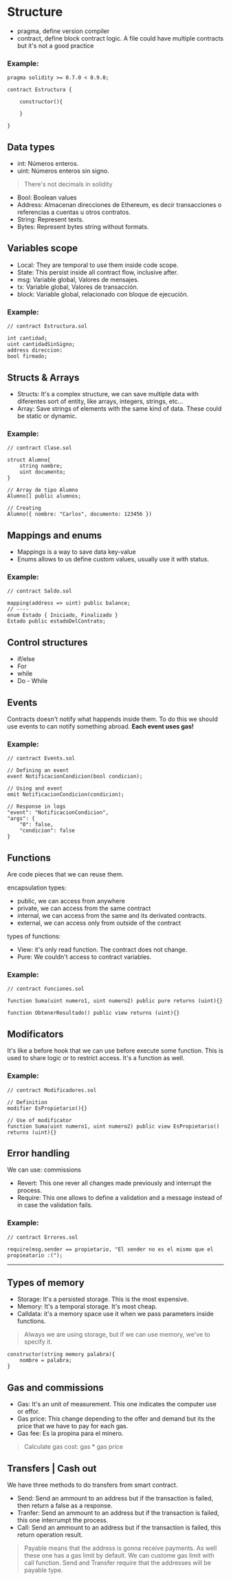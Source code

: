 # Structure
- pragma, define version compiler
- contract, define block contract logic. A file could have multiple contracts but it's not a good practice

### Example:

```solidity
pragma solidity >= 0.7.0 < 0.9.0;

contract Estructura {

    constructor(){

    }

}
```

## Data types

- int: Números enteros.
- uint: Números enteros sin signo.
> There's not decimals in solidity
- Bool: Boolean values
- Address: Almacenan direcciones de Ethereum, es decir transacciones o referencias a cuentas u otros contratos.
- String: Represent texts.
- Bytes: Represent bytes string without formats.

## Variables scope

- Local: They are temporal to use them inside code scope.
- State: This persist inside all contract flow, inclusive after.
- msg: Variable global, Valores de mensajes.
- tx: Variable global, Valores de transacción.
- block: Variable global, relacionado con bloque de ejecución.

### Example:

```solidity
// contract Estructura.sol

int cantidad;
uint cantidadSinSigno;
address direccion:
bool firmado;
```

## Structs & Arrays

- Structs: It's a complex structure, we can save multiple data with diferentes sort of entity, like arrays, integers, strings, etc...
- Array: Save strings of elements with the same kind of data. These could be static or dynamic.

### Example:

```solidity
// contract Clase.sol

struct Alumno{
    string nombre;
    uint documento;
}

// Array de tipo Alumno 
Alumno[] public alumnos;

// Creating
Alumno({ nombre: "Carlos", documento: 123456 })
```

## Mappings and enums

- Mappings is a way to save data key-value
- Enums allows to us define custom values, usually use it with status.

### Example:

```solidity
// contract Saldo.sol

mapping(address => uint) public balance;
// ----
enum Estado { Iniciado, Finalizado }
Estado public estadoDelContrato;
```

## Control structures

- if/else
- For
- while
- Do - While

## Events

Contracts doesn't notify what happends inside them. To do this we should use events to can notify something abroad.
**Each event uses gas!**

### Example:

```solidity
// contract Events.sol

// Defining an event
event NotificacionCondicion(bool condicion);

// Using and event
emit NotificacionCondicion(condicion);

// Response in logs
"event": "NotificacionCondicion",
"args": {
    "0": false,
    "condicion": false
}
```

## Functions
Are code pieces that we can reuse them.

encapsulation types:

- public, we can access from anywhere
- private, we can access from the same contract
- internal, we can access from the same and its derivated contracts.
- external, we can access only from outside of the contract

types of functions:

- View: it's only read function. The contract does not change.
- Pure: We couldn't access to contract variables.

### Example:

```solidity
// contract Funciones.sol

function Suma(uint numero1, uint numero2) public pure returns (uint){}

function ObtenerResultado() public view returns (uint){}
```

## Modificators

It's like a before hook that we can use before execute some function. This is used to share logic or to restrict access. It's a function as well.

### Example:

```solidity
// contract Modificadores.sol

// Definition
modifier EsPropietario(){}

// Use of modificator
function Suma(uint numero1, uint numero2) public view EsPropietario() returns (uint){}
```


## Error handling

We can use:
commissions
- Revert: This one rever all changes made previously and interrupt the process.
- Require: This one allows to define a validation  and a message instead of in case the validation fails.

### Example:

```solidity
// contract Errores.sol

require(msg.sender == propietario, "El sender no es el mismo que el propieatario :(");
```

<hr>

## Types of memory

- Storage: It's a persisted storage. This is the most expensive.
- Memory: It's a temporal storage. It's most cheap.
- Calldata: it's a memory space use it when we pass parameters inside functions.
> Always we are using storage, but if we can use memory, we've to specify it.

```solidity
constructor(string memory palabra){
    nombre = palabra;
}
```
## Gas and commissions

- Gas: It's an unit of measurement. This one indicates the computer use or effor.
- Gas price: This change depending to the offer and demand but its the price that we have to pay for each gas.
- Gas fee: Es la propina para el minero.
> Calculate gas cost: gas * gas price

## Transfers | Cash out

We have three methods to do transfers from smart contract.

- Send: Send an ammount to an address but if the transaction is failed, then return a false as a response.
- Tranfer: Send an ammount to an address but if the transaction is failed, this one interrumpt the process.
- Call: Send an ammount to an address but if the transaction is failed, this return operation result.
> Payable means that the address is gonna receive payments. As well these one has a gas limit by default. We can custome gas limit with call function.
Send and Transfer require that the addresses will be payable type.

